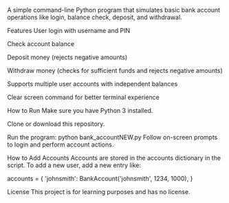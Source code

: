 A simple command-line Python program that simulates basic bank account operations like login, balance check, deposit, and withdrawal.

Features
User login with username and PIN

Check account balance

Deposit money (rejects negative amounts)

Withdraw money (checks for sufficient funds and rejects negative amounts)

Supports multiple user accounts with independent balances

Clear screen command for better terminal experience

How to Run
Make sure you have Python 3 installed.

Clone or download this repository.

Run the program:
python bank_accountNEW.py
Follow on-screen prompts to login and perform account actions.

How to Add Accounts
Accounts are stored in the accounts dictionary in the script. To add a new user, add a new entry like:


accounts = {
    'johnsmith': BankAccount('johnsmith', 1234, 1000),
}

License
This project is for learning purposes and has no license.

